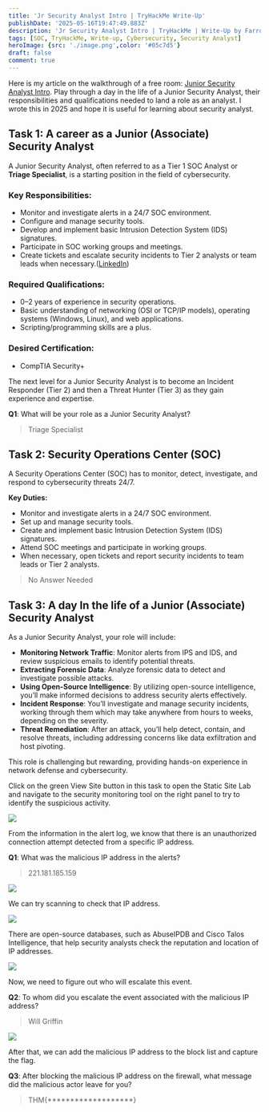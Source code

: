```yaml
---
title: 'Jr Security Analyst Intro | TryHackMe Write-Up'
publishDate: '2025-05-16T19:47:49.883Z'
description: 'Jr Security Analyst Intro | TryHackMe | Write-Up by FarrosFR.'
tags: [SOC, TryHackMe, Write-up, Cybersecurity, Security Analyst]
heroImage: {src: './image.png',color: '#05c7d5'}
draft: false
comment: true
---
```

Here is my article on the walkthrough of a free room: [Junior Security Analyst Intro](https://tryhackme.com/room/jrsecanalystintrouxo). Play through a day in the life of a Junior Security Analyst, their responsibilities and qualifications needed to land a role as an analyst. I wrote this in 2025 and hope it is useful for learning about security analyst.

## Task 1: A career as a Junior (Associate) Security Analyst

A Junior Security Analyst, often referred to as a Tier 1 SOC Analyst or **Triage Specialist**, is a starting position in the field of cybersecurity.

### **Key Responsibilities:**

*   Monitor and investigate alerts in a 24/7 SOC environment.
*   Configure and manage security tools.
*   Develop and implement basic Intrusion Detection System (IDS) signatures.
*   Participate in SOC working groups and meetings.
*   Create tickets and escalate security incidents to Tier 2 analysts or team leads when necessary.([LinkedIn](https://www.linkedin.com/pulse/junior-security-analyst-tier-1-soc-shahzad-ms-nwric))

### **Required Qualifications:**

*   0–2 years of experience in security operations.
*   Basic understanding of networking (OSI or TCP/IP models), operating systems (Windows, Linux), and web applications.
*   Scripting/programming skills are a plus.

### **Desired Certification:**

*   CompTIA Security+

The next level for a Junior Security Analyst is to become an Incident Responder (Tier 2) and then a Threat Hunter (Tier 3) as they gain experience and expertise.

**Q1**: What will be your role as a Junior Security Analyst?

> Triage Specialist

## Task 2: Security Operations Center (SOC)

A Security Operations Center (SOC) has to monitor, detect, investigate, and respond to cybersecurity threats 24/7.

**Key Duties:**

*   Monitor and investigate alerts in a 24/7 SOC environment.
*   Set up and manage security tools.
*   Create and implement basic Intrusion Detection System (IDS) signatures.
*   Attend SOC meetings and participate in working groups.
*   When necessary, open tickets and report security incidents to team leads or Tier 2 analysts.

> No Answer Needed

## Task 3: A day In the life of a Junior (Associate) Security Analyst

As a Junior Security Analyst, your role will include:

*   **Monitoring Network Traffic**: Monitor alerts from IPS and IDS, and review suspicious emails to identify potential threats.
*   **Extracting Forensic Data**: Analyze forensic data to detect and investigate possible attacks.
*   **Using Open-Source Intelligence**: By utilizing open-source intelligence, you’ll make informed decisions to address security alerts effectively.
*   **Incident Response**: You’ll investigate and manage security incidents, working through them which may take anywhere from hours to weeks, depending on the severity.
*   **Threat Remediation**: After an attack, you’ll help detect, contain, and resolve threats, including addressing concerns like data exfiltration and host pivoting.

This role is challenging but rewarding, providing hands-on experience in network defense and cybersecurity.

Click on the green View Site button in this task to open the Static Site Lab and navigate to the security monitoring tool on the right panel to try to identify the suspicious activity.

![](https://cdn-images-1.medium.com/max/800/1*1Rd585efrUch1LMRHehbSg.png)

From the information in the alert log, we know that there is an unauthorized connection attempt detected from a specific IP address.

**Q1**: What was the malicious IP address in the alerts?

> 221.181.185.159

![](https://cdn-images-1.medium.com/max/800/1*ToTy15bYDsjXTk-I_sjFWQ.png)

We can try scanning to check that IP address.

![](https://cdn-images-1.medium.com/max/800/1*9ZshfPW__uOjo0vQRv5dRw.png)

There are open-source databases, such as AbuseIPDB and Cisco Talos Intelligence, that help security analysts check the reputation and location of IP addresses.

![](https://cdn-images-1.medium.com/max/800/1*ig0bckcHza2NCEeYLZvxgw.png)

Now, we need to figure out who will escalate this event.

**Q2**: To whom did you escalate the event associated with the malicious IP address?

> Will Griffin

![](https://cdn-images-1.medium.com/max/800/1*uhmR5l7dDVHAHCAPqWVR_g.png)

After that, we can add the malicious IP address to the block list and capture the flag.

**Q3**: After blocking the malicious IP address on the firewall, what message did the malicious actor leave for you?

> THM{\*\*\*\*\*\*\*\*\*\*\*\*\*\*\*\*\*\*\*}
